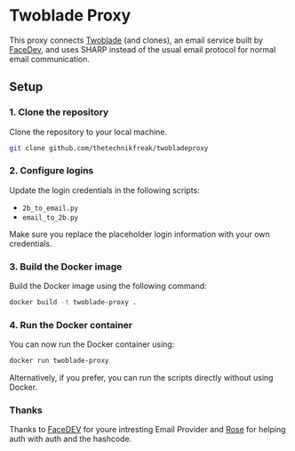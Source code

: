 # Twoblade Proxy

This proxy connects [Twoblade](https://twoblade.com/) (and clones), an email service built by [FaceDev](https://github.com/face-hh), and uses SHARP instead of the usual email protocol for normal email communication.

## Setup

### 1. Clone the repository

Clone the repository to your local machine.

```bash
git clone github.com/thetechnikfreak/twobladeproxy
```

### 2. Configure logins

Update the login credentials in the following scripts:

* `2b_to_email.py`
* `email_to_2b.py`

Make sure you replace the placeholder login information with your own credentials.

### 3. Build the Docker image

Build the Docker image using the following command:

```bash
docker build -t twoblade-proxy .
```

### 4. Run the Docker container

You can now run the Docker container using:

```bash
docker run twoblade-proxy
```

Alternatively, if you prefer, you can run the scripts directly without using Docker.

### Thanks
Thanks to [FaceDEV](https://github.com/face-hh) for youre intresting Email Provider
and [Rose](https://github.com/rosegoldd) for helping auth with auth and the hashcode.
